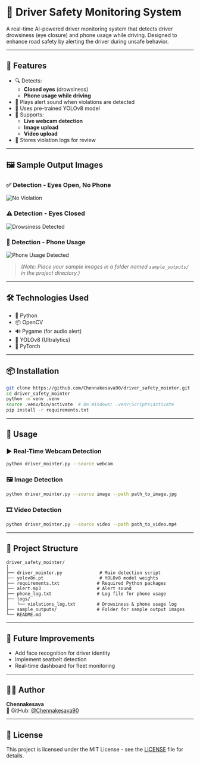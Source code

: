 # 🚗 Driver Safety Monitoring System

A real-time AI-powered driver monitoring system that detects driver drowsiness (eye closure) and phone usage while driving. Designed to enhance road safety by alerting the driver during unsafe behavior.

---

## 📸 Features

- 🔍 Detects:
  - **Closed eyes** (drowsiness)
  - **Phone usage while driving**
- 📢 Plays alert sound when violations are detected
- 🧠 Uses pre-trained YOLOv8 model
- 🎥 Supports:
  - **Live webcam detection**
  - **Image upload**
  - **Video upload**
- 📝 Stores violation logs for review

---

## 🖼️ Sample Output Images

### ✅ Detection - Eyes Open, No Phone
![No Violation](sample_outputs/eyes_open_no_phone.png)

### ⚠️ Detection - Eyes Closed
![Drowsiness Detected](sample_outputs/eyes_closed_alert.png)

### 📱 Detection - Phone Usage
![Phone Usage Detected](sample_outputs/phone_usage_alert.png)

> *(Note: Place your sample images in a folder named `sample_outputs/` in the project directory.)*

---

## 🛠️ Technologies Used

- 🐍 Python
- 📦 OpenCV
- 🔊 Pygame (for audio alert)
- 🧠 YOLOv8 (Ultralytics)
- 📁 PyTorch

---

## 📦 Installation

```bash
git clone https://github.com/Chennakesava90/driver_safety_mointer.git
cd driver_safety_mointer
python -m venv .venv
source .venv/bin/activate  # On Windows: .venv\Scripts\activate
pip install -r requirements.txt
```

---

## 🚀 Usage

### ▶️ Real-Time Webcam Detection
```bash
python driver_mointer.py --source webcam
```

### 🖼️ Image Detection
```bash
python driver_mointer.py --source image --path path_to_image.jpg
```

### 🎞️ Video Detection
```bash
python driver_mointer.py --source video --path path_to_video.mp4
```

---

## 📁 Project Structure

```
driver_safety_mointer/
│
├── driver_mointer.py              # Main detection script
├── yolov8n.pt                     # YOLOv8 model weights
├── requirements.txt              # Required Python packages
├── alert.mp3                     # Alert sound
├── phone_log.txt                 # Log file for phone usage
├── logs/
│   └── violations_log.txt        # Drowsiness & phone usage log
├── sample_outputs/               # Folder for sample output images
└── README.md
```

---

## 📌 Future Improvements

- Add face recognition for driver identity
- Implement seatbelt detection
- Real-time dashboard for fleet monitoring

---

## 🙋‍♂️ Author

**Chennakesava**  
🔗 GitHub: [@Chennakesava90](https://github.com/Chennakesava90)

---

## 📄 License

This project is licensed under the MIT License - see the [LICENSE](LICENSE) file for details.

